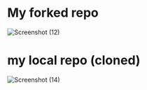 # My forked repo
![Screenshot (12)](https://user-images.githubusercontent.com/57163971/81988356-38e12880-9633-11ea-8426-7b7314e3364d.png)

# my local repo (cloned)
![Screenshot (14)](https://user-images.githubusercontent.com/57163971/81988514-8198e180-9633-11ea-9c96-5339f893158f.png)
